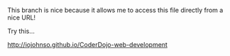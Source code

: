 This branch is nice because it allows me to access this file directly from a nice URL!

Try this...

http://iojohnso.github.io/CoderDojo-web-development
